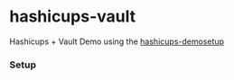 # hashicups-vault
Hashicups + Vault Demo using the [hashicups-demosetup](https://github.com/hashicorp/hashicups-setups)

### Setup
``` bash

```